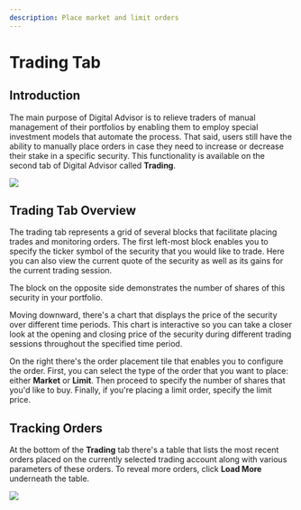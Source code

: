 ```yaml
---
description: Place market and limit orders
---
```


# Trading Tab

## Introduction

The main purpose of Digital Advisor is to relieve traders of manual management of their portfolios by enabling them to employ special investment models that automate the process. That said, users still have the ability to manually place orders in case they need to increase or decrease their stake in a specific security. This functionality is available on the second tab of Digital Advisor called **Trading**.

![](../../.gitbook/assets/screenshot-2020-04-24-at-19.36.27.png)

## Trading Tab Overview

The trading tab represents a grid of several blocks that facilitate placing trades and monitoring orders. The first left-most block enables you to specify the ticker symbol of the security that you would like to trade. Here you can also view the current quote of the security as well as its gains for the current trading session.

The block on the opposite side demonstrates the number of shares of this security in your portfolio.

Moving downward, there's a chart that displays the price of the security over different time periods. This chart is interactive so you can take a closer look at the opening and closing price of the security during different trading sessions throughout the specified time period.

On the right there's the order placement tile that enables you to configure the order. First, you can select the type of the order that you want to place: either **Market** or **Limit**. Then proceed to specify the number of shares that you'd like to buy. Finally, if you're placing a limit order, specify the limit price.

## Tracking Orders

At the bottom of the **Trading** tab there's a table that lists the most recent orders placed on the currently selected trading account along with various parameters of these orders. To reveal more orders, click **Load More** underneath the table.

![](../../.gitbook/assets/screenshot-2020-04-27-at-16.00.43.png)

